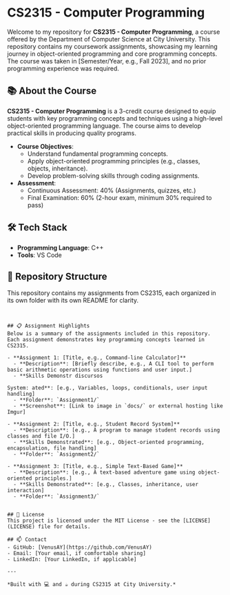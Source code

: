 # CS2315 - Computer Programming

Welcome to my repository for **CS2315 - Computer Programming**, a course offered by the Department of Computer Science at City University. This repository contains my coursework assignments, showcasing my learning journey in object-oriented programming and core programming concepts. The course was taken in [Semester/Year, e.g., Fall 2023], and no prior programming experience was required.

## 📚 About the Course
**CS2315 - Computer Programming** is a 3-credit course designed to equip students with key programming concepts and techniques using a high-level object-oriented programming language. The course aims to develop practical skills in producing quality programs.

- **Course Objectives**:
  - Understand fundamental programming concepts.
  - Apply object-oriented programming principles (e.g., classes, objects, inheritance).
  - Develop problem-solving skills through coding assignments.
- **Assessment**:
  - Continuous Assessment: 40% (Assignments, quizzes, etc.)
  - Final Examination: 60% (2-hour exam, minimum 30% required to pass)

## 🛠️ Tech Stack
- **Programming Language**: C++ 
- **Tools**: VS Code

## 📂 Repository Structure
This repository contains my assignments from CS2315, each organized in its own folder with its own README for clarity.

```


## 📋 Assignment Highlights
Below is a summary of the assignments included in this repository. Each assignment demonstrates key programming concepts learned in CS2315.

- **Assignment 1: [Title, e.g., Command-line Calculator]**
  - **Description**: [Briefly describe, e.g., A CLI tool to perform basic arithmetic operations using functions and user input.]
  - **Skills Demonstr discursos

System: ated**: [e.g., Variables, loops, conditionals, user input handling]
  - **Folder**: `Assignment1/`
  - **Screenshot**: [Link to image in `docs/` or external hosting like Imgur]

- **Assignment 2: [Title, e.g., Student Record System]**
  - **Description**: [e.g., A program to manage student records using classes and file I/O.]
  - **Skills Demonstrated**: [e.g., Object-oriented programming, encapsulation, file handling]
  - **Folder**: `Assignment2/`

- **Assignment 3: [Title, e.g., Simple Text-Based Game]**
  - **Description**: [e.g., A text-based adventure game using object-oriented principles.]
  - **Skills Demonstrated**: [e.g., Classes, inheritance, user interaction]
  - **Folder**: `Assignment3/`


## 📜 License
This project is licensed under the MIT License - see the [LICENSE](LICENSE) file for details.

## 📫 Contact
- GitHub: [VenusAY](https://github.com/VenusAY)
- Email: [Your email, if comfortable sharing]
- LinkedIn: [Your LinkedIn, if applicable]

---

*Built with 💻 and ☕ during CS2315 at City University.*
